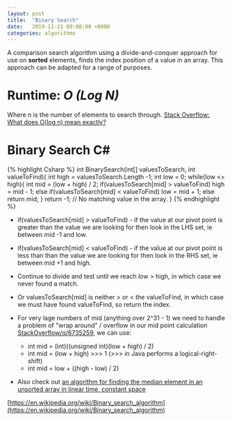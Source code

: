 ```yaml
---
layout: post
title:  "Binary Search"
date:   2019-11-21 09:00:00 +0000
categories: algorithms
---
```

A comparison search algorithm using a divide-and-conquer approach for use on **sorted** elements, finds the index position of a value in an array. This approach can be adapted for a range of purposes.

# Runtime: *O (Log N)*
Where n is the number of elements to search through.
[Stack Overflow: What does O(log n) mean exactly?](https://stackoverflow.com/questions/2307283)

# Binary Search C#
{% highlight Csharp %}
int BinarySearch(int[] valuesToSearch, int valueToFind){
	int high = valuesToSearch.Length -1;
	int low = 0;
	while(low <= high){
		int mid = (low + high) / 2;
		if(valuesToSearch[mid] > valueToFind)
			high = mid - 1;
		else if(valuesToSearch[mid] < valueToFind)
			low = mid + 1;
		else
			return mid;
	}
	return -1; // No matching value in the array.
}
{% endhighlight %}

* if(valuesToSearch[mid] > valueToFind) - if the value at our pivot point is greater than the value we are looking for then look in the LHS set, ie between mid -1 and low.
* if(valuesToSearch[mid] < valueToFind) - if the value at our pivot point is less than than the value we are looking for then look in the RHS set, ie between mid +1 and high.
* Continue to divide and test until we reach low > high, in which case we never found a match.
* Or valuesToSearch[mid] is neither > or < the valueToFind, in which case we must have found valueToFind, so return the index.

* For very lage numbers of mid (anything over 2^31 - 1) we need to handle a problem of "wrap around" / overflow in our mid point calculation [StackOverflow/q/6735259](https://stackoverflow.com/questions/6735259), we can use:
	* int mid = (int)((unsigned int)(low + high) / 2)
	* int mid = (low + high) \>\>\> 1 (\>\>\> in Java performs a logical-right-shift)
	* int mid = low + ((high - low) / 2)

* Also check out [an algorithm for finding the median element in an unsorted array in linear time, constant space](https://www.quora.com/Whats-an-algorithm-for-finding-the-median-element-in-an-unsorted-array-in-linear-time-constant-space)

[https://en.wikipedia.org/wiki/Binary_search_algorithm](https://en.wikipedia.org/wiki/Binary_search_algorithm)